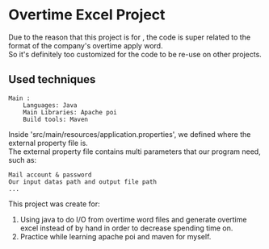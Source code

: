 <h1>Overtime Excel Project</h1>

Due to the reason that this project is for , the code is super related to the format of the company's overtime apply word.  
    So it's definitely too customized for the code to be re-use on other projects.
## Used techniques
    Main : 
        Languages: Java 
        Main Libraries: Apache poi 
        Build tools: Maven 
    
Inside 'src/main/resources/application.properties', we defined where the external property file is.  
The external property file contains multi parameters that our program need,
such as:   
    
    Mail account & password
    Our input datas path and output file path 
    ...   

This project was create for:
 1. Using java to do I/O from overtime word files and generate overtime excel instead of by hand in order to decrease spending time on.
 2. Practice while learning apache poi and maven for myself. 
 